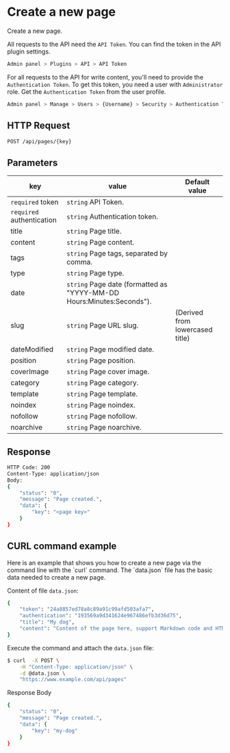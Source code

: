 # Create a new page
<!-- position: 4 -->

Create a new page.

All requests to the API need the `API Token`. You can find the token in the API plugin settings.

```bash
Admin panel > Plugins > API > API Token
```

For all requests to the API for write content, you'll need to provide the `Authentication Token`. To get this token, you need a user with `Administrator` role. Get the `Authentication Token` from the user profile.

```bash
Admin panel > Manage > Users > {Username} > Security > Authentication Token
```

<h2 id="request">HTTP Request</h2>

```bash
POST /api/pages/{key}
```

<h2 id="parameters">Parameters</h2>

| key | value | Default value |
|-----|-------|---------------|
| `required` token | `string` API Token. | |
| `required` authentication | `string` Authentication token. | |
| title | `string` Page title. | |
| content | `string` Page content. | |
| tags | `string` Page tags, separated by comma. | |
| type | `string` Page type. | |
| date | `string` Page date (formatted as "YYYY-MM-DD Hours:Minutes:Seconds"). | |
| slug | `string` Page URL slug. | (Derived from lowercased title) |
| dateModified | `string` Page modified date. | |
| position | `string` Page position. | |
| coverImage | `string` Page cover image. | |
| category | `string` Page category. | |
| template | `string` Page template. | |
| noindex | `string` Page noindex. | |
| nofollow | `string` Page nofollow. | |
| noarchive | `string` Page noarchive. | |

<h2 id="response">Response</h2>

```bash
HTTP Code: 200
Content-Type: application/json
Body:
{
	"status": "0",
	"message": "Page created.",
	"data": {
		"key": "<page key>"
	}
}
```

<h2 id="curl-example">CURL command example</h2>
Here is an example that shows you how to create a new page via the command line with the `curl` command. The `data.json` file has the basic data needed to create a new page.

Content of file `data.json`:

```bash
{
	"token": "24a8857ed78a8c89a91c99afd503afa7",
	"authentication": "193569a9d341624e967486efb3d36d75",
	"title": "My dog",
	"content": "Content of the page here, support Markdown code and HTML code."
}
```

Execute the command and attach the `data.json` file:

```bash
$ curl  -X POST \
	-H "Content-Type: application/json" \
	-d @data.json \
	"https://www.example.com/api/pages"
```

Response Body

```bash
{
	"status": "0",
	"message": "Page created.",
	"data": {
		"key": "my-dog"
	}
}
```
